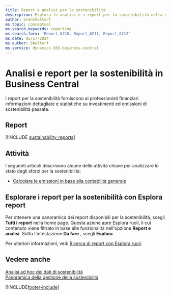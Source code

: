 ```yaml
---
title: Report e analisi per la sostenibilità
description: Esplora le analisi e i report per la sostenibilità nella versione standard di Business Central.
author: brentholtorf
ms.topic: conceptual
ms.search.keywords: reporting
ms.search.form: 'Report_6210, Report_6211, Report_6212'
ms.date: 05/17/2024
ms.author: bholtorf
ms.service: dynamics-365-business-central
---
```


# Analisi e report per la sostenibilità in Business Central

I report per la sostenibilità forniscono ai professionisti finanziari informazioni dettagliate e statistiche su investimenti ed emissioni di sostenibilità passate.  

## Report

[!INCLUDE [sustainability_reports](includes/sustainability-reports-include.md)]

## Attività

I seguenti articoli descrivono alcune delle attività chiave per analizzare lo stato degli sforzi per la sostenibilità:

* [Calcolare le emissioni in base alla contabilità generale](finance-sustainability-journal.md)

## Esplorare i report per la sostenibilità con Esplora report

Per ottenere una panoramica dei report disponibili per la sostenibilità, scegli **Tutti i report** nella home page. Questa azione apre Esplora ruoli, il cui contenuto viene filtrato in base alle funzionalità nell'opzione **Report e analisi**. Sotto l'intestazione **Da fare** , scegli **Esplora**.

<!--There isn't an image file for this.

:::image type="content" source="media/report-explorer-sustainability.png" alt-text="Example of sustainability reports on the finance role center." lightbox="media/report-explorer-sustainability.png":::-->

Per ulteriori informazioni, vedi [Ricerca di report con Esplora ruoli](ui-role-explorer.md).

## Vedere anche

[Analisi ad hoc dei dati di sostenibilità](ad-hoc-analysis-sustainability.md)   
[Panoramica della gestione della sostenibilità](finance-manage-sustainability.md)   

[!INCLUDE[footer-include](includes/footer-banner.md)]
